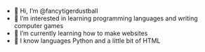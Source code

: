- 👋 Hi, I’m @fancytigerdustball
- 👀 I’m interested in learning programming languages and writing computer games
- 🌱 I’m currently learning how to make websites
- 🧠 I know languages Python and a little bit of HTML

<!---
fancytigerdustball/fancytigerdustball is a ✨ special ✨ repository because its `README.md` (this file) appears on your GitHub profile.
You can click the Preview link to take a look at your changes.
--->
